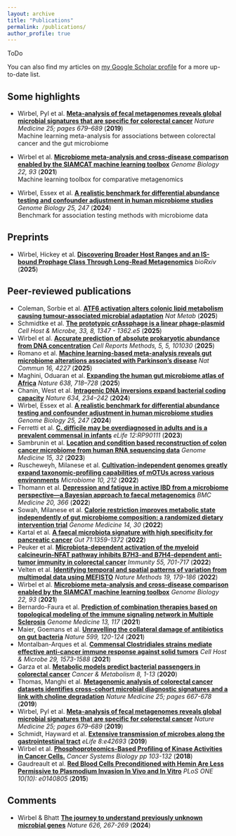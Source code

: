 ```yaml
---
layout: archive
title: "Publications"
permalink: /publications/
author_profile: true
---
```


ToDo

You can also find my articles on <a href="https://scholar.google.de/citations?user=s-phdtgAAAAJ&hl=en">my Google Scholar profile</a> for a more up-to-date list.

## Some highlights

- Wirbel, Pyl et al. __[Meta-analysis of fecal metagenomes reveals global microbial signatures that are specific for colorectal cancer](https://www.nature.com/articles/s41591-019-0406-6)__  _Nature Medicine 25; pages 679–689_  (__2019__)  
Machine learning meta-analysis for associations between colorectal cancer and the gut microbiome

- Wirbel et al. __[Microbiome meta-analysis and cross-disease comparison enabled by the SIAMCAT machine learning toolbox](https://genomebiology.biomedcentral.com/articles/10.1186/s13059-021-02306-1)__ _Genome Biology 22, 93_ (__2021__)  
Machine learning toolbox for comparative metagenomics

- Wirbel, Essex et al. __[A realistic benchmark for differential abundance testing and confounder adjustment in human microbiome studies](https://doi.org/10.1186/s13059-024-03390-9)__ _Genome Biology 25, 247_ (__2024__)  
Benchmark for association testing methods with microbiome data

## Preprints

- Wirbel, Hickey et al. __[Discovering Broader Host Ranges and an IS-bound Prophage Class Through Long-Read Metagenomics](https://doi.org/10.1101/2025.05.09.652943)__ _bioRxiv_ (__2025__)

## Peer-reviewed publications

- Coleman, Sorbie et al. __[ATF6 activation alters colonic lipid metabolism causing tumour-associated microbial adaptation](https://doi.org/10.1038/s42255-025-01350-6)__ _Nat Metab_ (__2025__)
- Schmidtke et al. __[The prototypic crAssphage is a linear phage-plasmid](https://doi.org/10.1016/j.chom.2025.07.004)__ _Cell Host & Microbe, 33, 8, 1347 - 1362.e5_ (__2025__)
- Wirbel et al. __[Accurate prediction of absolute prokaryotic abundance from DNA concentration](https://doi.org/10.1016/j.crmeth.2025.101030)__ _Cell Reports Methods, 5, 5, 101030_ (__2025__)
- Romano et al. __[Machine learning-based meta-analysis reveals gut microbiome alterations associated with Parkinson’s disease](https://doi.org/10.1038/s41467-025-56829-3)__ _Nat Commun 16, 4227_ (__2025__)
- Maghini, Oduaran et al. __[Expanding the human gut microbiome atlas of Africa](https://doi.org/10.1038/s41586-024-08485-8)__ _Nature 638, 718–728_ (__2025__)
- Chanin, West et al. __[Intragenic DNA inversions expand bacterial coding capacity](https://doi.org/10.1038/s41586-024-07970-4)__ _Nature 634, 234–242_ (__2024__)
- Wirbel, Essex et al. __[A realistic benchmark for differential abundance testing and confounder adjustment in human microbiome studies](https://doi.org/10.1186/s13059-024-03390-9)__ _Genome Biology 25, 247_ (__2024__)
- Ferretti et al. __[C. difficile may be overdiagnosed in adults and is a prevalent commensal in infants](https://elifesciences.org/reviewed-preprints/90111v1)__ _eLife 12:RP90111_ (__2023__)  
- Sambrunin et al. __[Location and condition based reconstruction of colon cancer microbiome from human RNA sequencing data](https://link.springer.com/article/10.1186/s13073-023-01180-9)__ _Genome Medicine 15, 32_ (__2023__)  
- Ruscheweyh, Milanese et al. __[Cultivation-independent genomes greatly expand taxonomic-profiling capabilities of mOTUs across various environments](https://microbiomejournal.biomedcentral.com/articles/10.1186/s40168-022-01410-z)__  _Microbiome 10, 212_ (__2022__)  
- Thomann et al. __[Depression and fatigue in active IBD from a microbiome perspective—a Bayesian approach to faecal metagenomics](https://bmcmedicine.biomedcentral.com/articles/10.1186/s12916-022-02550-7)__ _BMC Medicine 20, 366_ (__2022__)  
- Sowah, Milanese et al. __[Calorie restriction improves metabolic state independently of gut microbiome composition: a randomized dietary intervention trial](https://genomemedicine.biomedcentral.com/articles/10.1186/s13073-022-01030-0)__ _Genome Medicine 14, 30_ (__2022__)  
- Kartal et al. __[A faecal microbiota signature with high specificity for pancreatic cancer](https://gut.bmj.com/content/71/7/1359)__ _Gut 71:1359-1372_ (__2022__)  
- Peuker et al. __[Microbiota-dependent activation of the myeloid calcineurin-NFAT pathway inhibits B7H3-and B7H4-dependent anti-tumor immunity in colorectal cancer](https://doi.org/10.1016/j.immuni.2022.03.008)__ _Immunity 55, 701-717_ (__2022__)  
- Velten et al. __[Identifying temporal and spatial patterns of variation from multimodal data using MEFISTO](https://www.nature.com/articles/s41592-021-01343-9)__ _Nature Methods 19, 179-186_ (__2022__)  
- Wirbel et al. __[Microbiome meta-analysis and cross-disease comparison enabled by the SIAMCAT machine learning toolbox](https://genomebiology.biomedcentral.com/articles/10.1186/s13059-021-02306-1)__ _Genome Biology 22, 93_ (__2021__)  
- Bernardo-Faura et al. __[Prediction of combination therapies based on topological modeling of the immune signaling network in Multiple Sclerosis](https://genomemedicine.biomedcentral.com/articles/10.1186/s13073-021-00925-8)__ _Genome Medicine 13, 117_ (__2021__)  
- Maier, Goemans et al. __[Unravelling the collateral damage of antibiotics on gut  bacteria](https://www.nature.com/articles/s41586-021-03986-2)__ _Nature 599, 120-124_ (__2021__)  
- Montalban-Arques et al. __[Commensal Clostridiales strains mediate effective anti-cancer immune response against solid tumors](https://doi.org/10.1016/j.chom.2021.08.001)__  _Cell Host & Microbe 29, 1573-1588_ (__2021__)  
- Garza et al. __[Metabolic models predict bacterial passengers in colorectal cancer](https://link.springer.com/article/10.1186/s40170-020-0208-9)__  _Cancer & Metabolism 8, 1-13_ (__2020__)  
- Thomas, Manghi et al. __[Metagenomic analysis of colorectal cancer datasets identifies cross-cohort microbial diagnostic signatures and a link with choline degradation](https://www.nature.com/articles/s41591-019-0405-7)__ _Nature Medicine 25;  pages 667-678_ (__2019__)  
- Wirbel, Pyl et al. __[Meta-analysis of fecal metagenomes reveals global microbial signatures that are specific for colorectal cancer](https://www.nature.com/articles/s41591-019-0406-6)__  _Nature Medicine 25; pages 679–689_  (__2019__)  
- Schmidt, Hayward et al. __[Extensive transmission of microbes along the gastrointestinal tract](https://elifesciences.org/articles/42693)__  _eLife 8:e42693_ (__2019__)  
- Wirbel et al. __[Phosphoproteomics-Based Profiling of Kinase Activities in Cancer Cells.](https://link.springer.com/protocol/10.1007%2F978-1-4939-7493-1_6)__  _Cancer Systems Biology pp 103-132_ (__2018__)  
- Gaudreault et al. __[Red Blood Cells Preconditioned with Hemin Are Less Permissive to Plasmodium Invasion In Vivo and In Vitro](https://journals.plos.org/plosone/article?id=10.1371/journal.pone.0140805)__ _PLoS ONE 10(10): e0140805_ (__2015__)  

## Comments

- Wirbel & Bhatt __[The journey to understand previously unknown microbial genes](https://www.nature.com/articles/d41586-024-00077-w)__ _Nature 626, 267-269_ (__2024__)
